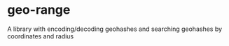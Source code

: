 # geo-range
A library with encoding/decoding geohashes and searching geohashes by coordinates and radius
